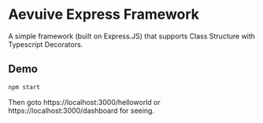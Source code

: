 # Aevuive Express Framework

A simple framework (built on Express.JS) that supports Class Structure with Typescript Decorators.

## Demo

```bash
npm start
```

Then goto https://localhost:3000/helloworld or https://localhost:3000/dashboard for seeing.